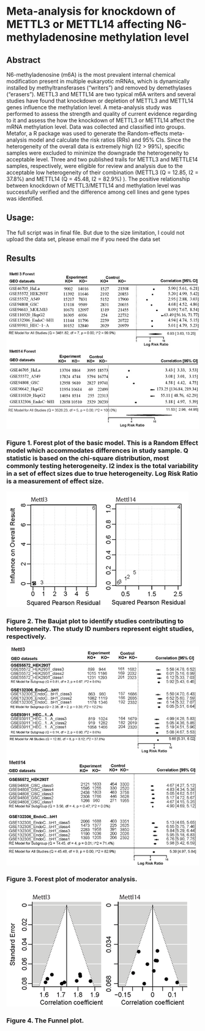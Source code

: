 # Meta-analysis for knockdown of METTL3 or METTL14 affecting N6-methyladenosine methylation level

## Abstract
N6-methyladenosine (m6A) is the most prevalent internal chemical modification present in multiple eukaryotic mRNAs, which is dynamically installed by methyltransferases (“writers”) and removed by demethylases (“erasers”). METTL3 and METTL14 are two typical m6A writers and several studies have found that knockdown or depletion of METTL3 and METTL14 genes influence the methylation level. A meta-analysis study was performed to assess the strength and quality of current evidence regarding to it and assess the how the knockdown of METTL3 or METTL14 affect the mRNA methylation level. Data was collected and classified into groups. Metafor, a R package was used to generate the Random-effects meta-analysis model and calculate the risk ratios (RRs) and 95% CIs. Since the heterogeneity of the overall data is extremely high (I2 > 99%), specific samples were excluded to minimize the downgrade the heterogeneity to acceptable level. Three and two published trails for METTL3 and METTLE14 samples, respectively, were eligible for review and analysis due to the acceptable low heterogeneity of their combination (METTL3 (Q = 12.85, I2 = 37.8%) and METTL14 (Q = 45.48, I2 = 82.9%) ). The positive relationship between knockdown of METTL3/METTL14 and methylation level was successfully verified and the difference among cell lines and gene types was identified.

## Usage:
The full script was in final file. But due to the size limitation, I could not upload the data set, please email me if you need the data set

## Results

![Alt text](https://github.com/yuxuanwu17/meta_analysis/blob/master/figure/WechatIMG26.jpeg)

### Figure 1. Forest plot of the basic model. This is a Random Effect model which accommodates differences in study sample. Q statistic is based on the chi-square distribution, most commonly testing heterogeneity. I2 index is the total variability in a set of effect sizes due to true heterogeneity. Log Risk Ratio is a measurement of effect size. 

![Alt text](https://github.com/yuxuanwu17/meta_analysis/blob/master/figure/WechatIMG30.png)

### Figure 2. The Baujat plot to identify studies contributing to heterogeneity. The study ID numbers represent eight studies, respectively.


![Alt text](https://github.com/yuxuanwu17/meta_analysis/blob/master/figure/WechatIMG31.jpeg)

### Figure 3. Forest plot of moderator analysis.

![Alt text](https://github.com/yuxuanwu17/meta_analysis/blob/master/figure/WechatIMG32.png)

### Figure 4. The Funnel plot.
